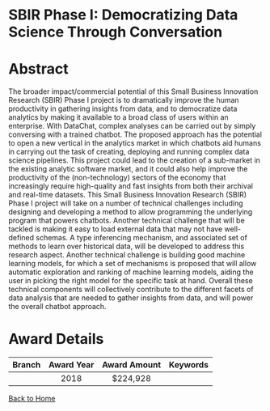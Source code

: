 
SBIR Phase I: Democratizing Data Science Through Conversation
=============================================================

# Abstract


The broader impact/commercial potential of this Small Business Innovation Research (SBIR) Phase I project is to dramatically improve the human productivity in gathering insights from data, and to democratize data analytics by making it available to a broad class of users within an enterprise. With DataChat, complex analyses can be carried out by simply conversing with a trained chatbot. The proposed approach has the potential to open a new vertical in the analytics market in which chatbots aid humans in carrying out the task of creating, deploying and running complex data science pipelines. This project could lead to the creation of a sub-market in the existing analytic software market, and it could also help improve the productivity of the (non-technology) sectors of the economy that increasingly require high-quality and fast insights from both their archival and real-time datasets. This Small Business Innovation Research (SBIR) Phase I project will take on a number of technical challenges including designing and developing a method to allow programming the underlying program that powers chatbots. Another technical challenge that will be tackled is making it easy to load external data that may not have well-defined schemas. A type inferencing mechanism, and associated set of methods to learn over historical data, will be developed to address this research aspect. Another technical challenge is building good machine learning models, for which a set of mechanisms is proposed that will allow automatic exploration and ranking of machine learning models, aiding the user in picking the right model for the specific task at hand. Overall these technical components will collectively contribute to the different facets of data analysis that are needed to gather insights from data, and will power the overall chatbot approach.  

# Award Details

|Branch|Award Year|Award Amount|Keywords|
| :---: | :---: | :---: | :---: |
||2018|$224,928||
  
  


[Back to Home](https://github.com/chrischow/dod_sbir_awards/JT/#343)